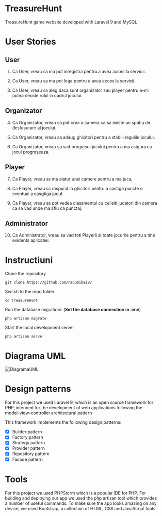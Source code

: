 # TreasureHunt
TreasureHunt game website developed with Laravel 9 and MySQL

# User Stories

## User
1. Ca User, vreau sa ma pot inregistra pentru a avea acces la servicii.

2. Ca User, vreau sa ma pot loga pentru a avea acces la servicii.

3. Ca User, vreau sa aleg daca sunt organizator sau player pentru a-mi putea decide rolul in cadrul jocului.

## Organizator

4. Ca Organizator, vreau sa pot crea o camera ca sa existe un spatiu de desfasurare al jocului.

5. Ca Organizator, vreau sa adaug ghicitori pentru a stabili regulile jocului.

6. Ca Organizator, vreau sa vad progresul jocului pentru a ma asigura ca jocul progreseaza.

## Player

7. Ca Player, vreau sa ma alatur unei camere pentru a ma juca,

8. Ca Player, vreau sa raspund la ghicitori pentru a castiga puncte si eventual a casgtiga jocul.

9. Ca Player, vreau sa pot vedea clasamentul cu ceilalti jucatori din camera ca sa vad unde ma aflu ca punctaj.

## Administrator

10. Ca Administrator, vreau sa vad toti Playerii si toate jocurile pentru a tine evidenta aplicatiei.

# Instructiuni

Clone the repository

    git clone https://github.com/radumihai8/

Switch to the repo folder

    cd TreasureHunt

Run the database migrations (**Set the database connection in .env**)

    php artisan migrate

Start the local development server

    php artisan serve
    
# Diagrama UML

![DiagramaUML](https://user-images.githubusercontent.com/17956023/173894446-f84629a9-2169-4e34-866e-0f547bba43ff.png)

# Design patterns

For this project we used Laravel 9, which is an open source framework for PHP, intended for the development of web applications following the model–view–controller architectural pattern

This framework implements the following design patterns:

- [x] Builder pattern
- [x] Factory pattern
- [x] Strategy pattern
- [x] Provider pattern
- [x] Repository pattern
- [x] Facade pattern

# Tools

For this project we used PHPStorm which is a popular IDE for PHP. 
For building and deploying our app we used the php artisan tool which provides a number of useful commands.
To make sure the app looks amazing on any device, we used Bootstrap, a collection of HTML, CSS and JavaScript tools. 
